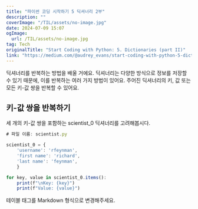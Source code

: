 ```yaml
---
title: "파이썬 코딩 시작하기 5 딕셔너리 2부"
description: ""
coverImage: "/TIL/assets/no-image.jpg"
date: 2024-07-09 15:07
ogImage: 
  url: /TIL/assets/no-image.jpg
tag: Tech
originalTitle: "Start Coding with Python: 5. Dictionaries (part II)"
link: "https://medium.com/@audrey_evans/start-coding-with-python-5-dictionaries-part-ii-e9316455f083"
---
```



딕셔너리를 반복하는 방법을 배울 거에요. 딕셔너리는 다양한 방식으로 정보를 저장할 수 있기 때문에, 이를 반복하는 여러 가지 방법이 있어요. 주어진 딕셔너리의 키, 값 또는 모든 키-값 쌍을 반복할 수 있어요.

## 키-값 쌍을 반복하기

세 개의 키-값 쌍을 포함하는 scientist_0 딕셔너리를 고려해봅시다.

```js
# 파일 이름: scientist.py

scientist_0 = {
    'username': 'rfeynman',
    'first name': 'richard',
    'last name': 'feynman',
    }

for key, value in scientist_0.items():
    print(f"\nKey: {key}")
    print(f"Value: {value}")
```

<div class="content-ad"></div>

테이블 태그를 Markdown 형식으로 변경해주세요.
